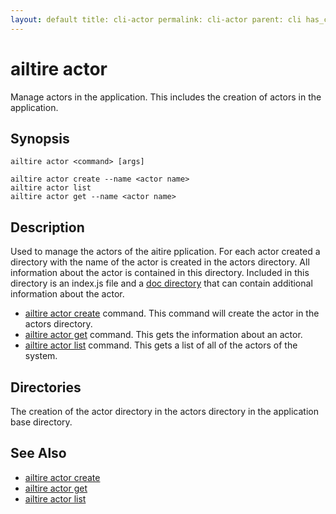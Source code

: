 ```yaml
---
layout: default title: cli-actor permalink: cli-actor parent: cli has_children: true
---
```


# ailtire actor

Manage actors in the application. This includes the creation of actors in the application.

## Synopsis

```shell
ailtire actor <command> [args]

ailtire actor create --name <actor name>
ailtire actor list
ailtire actor get --name <actor name>
```

## Description

Used to manage the actors of the aitire pplication. For each actor created a directory with the name of the actor is
created in the actors directory. All information about the actor is contained in this directory. Included in this
directory is an index.js file and a [doc directory](documentation) that can contain additional information about the
actor.

* [ailtire actor create](cli-actor-create) command. This command will create the actor in the actors directory.
* [ailtire actor get](cli-actor-get) command.  This gets the information about an actor.
* [ailtire actor list](cli-actor-list) command.  This gets a list of all of the actors of the system.

## Directories

The creation of the actor directory in the actors directory in the application base directory.

## See Also

* [ailtire actor create](cli-actor-create)
* [ailtire actor get](cli-actor-get)
* [ailtire actor list](cli-actor-list)
